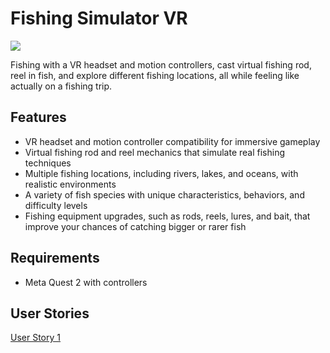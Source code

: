 # Fishing Simulator VR
<img src="./docs/fishing_simulator.png">

Fishing with a VR headset and motion controllers, cast virtual fishing rod, reel in fish, and explore different fishing locations, all while feeling like actually on a fishing trip.

## Features
* VR headset and motion controller compatibility for immersive gameplay
* Virtual fishing rod and reel mechanics that simulate real fishing techniques
* Multiple fishing locations, including rivers, lakes, and oceans, with realistic environments
* A variety of fish species with unique characteristics, behaviors, and difficulty levels
* Fishing equipment upgrades, such as rods, reels, lures, and bait, that improve your chances of catching bigger or rarer fish

## Requirements
* Meta Quest 2 with controllers

## User Stories
[User Story 1](./docs/slides/User%20Story%201.pptx)